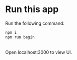 # Run this app

Run the following command:

```bash
npm i
npm run begin
```
\
Open localhost:3000 to view UI.